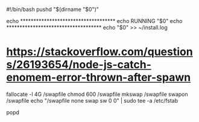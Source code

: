 #!/bin/bash
pushd "$(dirname "$0")"

echo ************************************
echo RUNNING "$0"
echo ************************************
echo "$0" >> ~/install.log

# https://stackoverflow.com/questions/26193654/node-js-catch-enomem-error-thrown-after-spawn
fallocate -l 4G /swapfile
chmod 600 /swapfile
mkswap /swapfile
swapon /swapfile
echo "/swapfile none swap sw 0 0" | sudo tee -a /etc/fstab

popd

